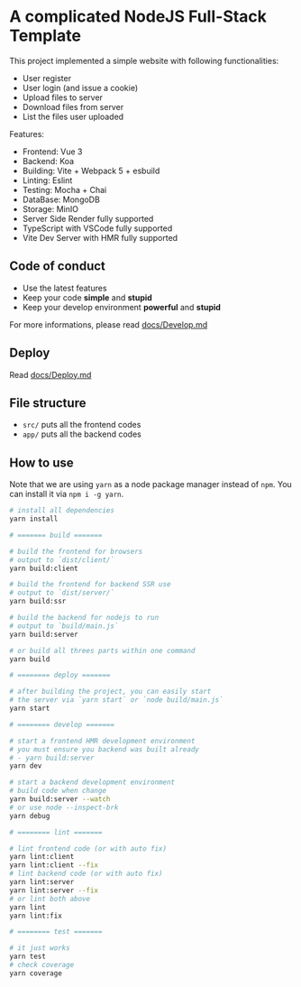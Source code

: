 # A complicated NodeJS Full-Stack Template

This project implemented a simple website with following functionalities:

- User register
- User login (and issue a cookie)
- Upload files to server
- Download files from server
- List the files user uploaded

Features:

- Frontend: Vue 3
- Backend: Koa
- Building: Vite + Webpack 5 + esbuild
- Linting: Eslint
- Testing: Mocha + Chai
- DataBase: MongoDB
- Storage: MinIO
- Server Side Render fully supported
- TypeScript with VSCode fully supported
- Vite Dev Server with HMR fully supported

## Code of conduct

- Use the latest features
- Keep your code **simple** and **stupid**
- Keep your develop environment **powerful** and **stupid**

For more informations, please read [docs/Develop.md](./docs/Develop.md)

## Deploy

Read [docs/Deploy.md](./docs/Deploy.md)

## File structure

- `src/` puts all the frontend codes
- `app/` puts all the backend codes

## How to use

Note that we are using `yarn` as a node package manager instead of `npm`.
You can install it via `npm i -g yarn`.

```bash
# install all dependencies
yarn install

# ======= build =======

# build the frontend for browsers
# output to `dist/client/`
yarn build:client

# build the frontend for backend SSR use
# output to `dist/server/`
yarn build:ssr

# build the backend for nodejs to run
# output to `build/main.js`
yarn build:server

# or build all threes parts within one command
yarn build

# ======== deploy =======

# after building the project, you can easily start
# the server via `yarn start` or `node build/main.js`
yarn start

# ======== develop =======

# start a frontend HMR development environment
# you must ensure you backend was built already
# - yarn build:server
yarn dev

# start a backend development environment
# build code when change
yarn build:server --watch
# or use node --inspect-brk
yarn debug

# ======== lint =======

# lint frontend code (or with auto fix)
yarn lint:client
yarn lint:client --fix
# lint backend code (or with auto fix)
yarn lint:server
yarn lint:server --fix
# or lint both above
yarn lint
yarn lint:fix

# ======== test =======

# it just works
yarn test
# check coverage
yarn coverage

```
